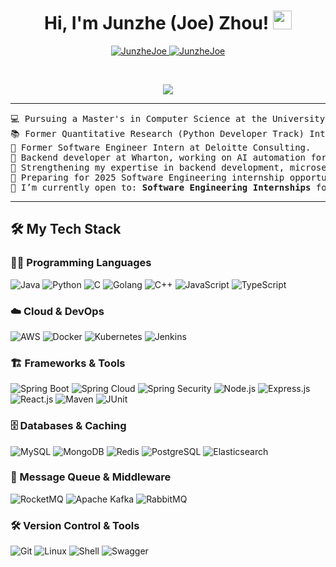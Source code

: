 <h1 align="center">
Hi, I'm Junzhe (Joe) Zhou!  
	<a href="https://github.com/JunzheJoe" target="_self">
		<img src="https://media.giphy.com/media/hvRJCLFzcasrR4ia7z/giphy.gif" width="30">
	</a>
</h1>

<p align="center">
	<a href="https://github.com/JunzheJoe">
		<img src="https://komarev.com/ghpvc/?username=JunzheJoe&label=Profile%20views&color=0e75b6&style=flat" alt="JunzheJoe" />
	</a>
	<a href="https://github.com/JunzheJoe">
		<img src="https://img.shields.io/github/followers/JunzheJoe?label=Followers" alt="JunzheJoe" />
	</a>
</p>

<br/>

<p align="center">
	<a href="https://github.com/JunzheJoe">
		<img src="https://readme-typing-svg.herokuapp.com?lines=CS+%40+UPenn;Software+Engineer+%7C+Quant+Dev;Backend+%7C+Full+Stack+Development;Always+learning+new+things&center=true&width=500&height=45">
	</a>
</p>

<hr>

<pre>
💻 Pursuing a Master's in Computer Science at the University of Pennsylvania, blending CS and Quantitative Finance.  
📚 Former Quantitative Research (Python Developer Track) Intern at Yongan Capital Management.  
🔧 Former Software Engineer Intern at Deloitte Consulting.  
🚀 Backend developer at Wharton, working on AI automation for public financial reports.  
🌱 Strengthening my expertise in backend development, microservices, and full-stack engineering.  
📌 Preparing for 2025 Software Engineering internship opportunities.  
🤔 I’m currently open to: <b>Software Engineering Internships</b> for Summer 2025.  
</pre>

<hr>

## 🛠️ My Tech Stack  

### 👨‍💻 Programming Languages  
<p>
    <img alt="Java" src="https://img.shields.io/badge/Java-%23ED8B00.svg?logo=java&logoColor=white">
    <img alt="Python" src="https://img.shields.io/badge/Python-%2314354C.svg?logo=python&logoColor=white">
    <img alt="C" src="https://img.shields.io/badge/C-%2300599C.svg?logo=c&logoColor=white">
    <img alt="Golang" src="https://img.shields.io/badge/Go-%2300ADD8.svg?logo=go&logoColor=white">
    <img alt="C++" src="https://img.shields.io/badge/C++-%2300599C.svg?logo=c%2B%2B&logoColor=white">
    <img alt="JavaScript" src="https://img.shields.io/badge/JavaScript-%23F7DF1E.svg?logo=javascript&logoColor=black">
    <img alt="TypeScript" src="https://img.shields.io/badge/TypeScript-%23007ACC.svg?logo=typescript&logoColor=white">
</p>

### ☁️ Cloud & DevOps  
<p>
    <img alt="AWS" src="https://img.shields.io/badge/AWS-%23FF9900.svg?logo=amazonaws&logoColor=white">
    <img alt="Docker" src="https://img.shields.io/badge/Docker-%230db7ed.svg?logo=docker&logoColor=white">
    <img alt="Kubernetes" src="https://img.shields.io/badge/Kubernetes-%23326CE5.svg?logo=kubernetes&logoColor=white">
    <img alt="Jenkins" src="https://img.shields.io/badge/Jenkins-%23D24939.svg?logo=jenkins&logoColor=white">
</p>

### 🏗️ Frameworks & Tools  
<p>
    <img alt="Spring Boot" src="https://img.shields.io/badge/Spring%20Boot-%2334A853.svg?logo=springboot&logoColor=white">
    <img alt="Spring Cloud" src="https://img.shields.io/badge/Spring%20Cloud-%2334A853.svg?logo=spring&logoColor=white">
    <img alt="Spring Security" src="https://img.shields.io/badge/Spring%20Security-%2334A853.svg?logo=spring&logoColor=white">
    <img alt="Node.js" src="https://img.shields.io/badge/Node.js-%2343853D.svg?logo=node.js&logoColor=white">
    <img alt="Express.js" src="https://img.shields.io/badge/Express.js-%23404d59.svg?logo=express&logoColor=white">
    <img alt="React.js" src="https://img.shields.io/badge/React-%2361DAFB.svg?logo=react&logoColor=black">
    <img alt="Maven" src="https://img.shields.io/badge/Maven-%23C71A36.svg?logo=apachemaven&logoColor=white">
    <img alt="JUnit" src="https://img.shields.io/badge/JUnit-%2325A162.svg?logo=junit5&logoColor=white">
</p>

### 🗄️ Databases & Caching  
<p>
    <img alt="MySQL" src="https://img.shields.io/badge/MySQL-%2300758F.svg?logo=mysql&logoColor=white">
    <img alt="MongoDB" src="https://img.shields.io/badge/MongoDB-%2347A248.svg?logo=mongodb&logoColor=white">
    <img alt="Redis" src="https://img.shields.io/badge/Redis-%23DC382D.svg?logo=redis&logoColor=white">
    <img alt="PostgreSQL" src="https://img.shields.io/badge/PostgreSQL-%23336791.svg?logo=postgresql&logoColor=white">
    <img alt="Elasticsearch" src="https://img.shields.io/badge/Elasticsearch-%23005571.svg?logo=elasticsearch&logoColor=white">
</p>

### 🔄 Message Queue & Middleware  
<p>
    <img alt="RocketMQ" src="https://img.shields.io/badge/RocketMQ-%23DC382D.svg?logo=apache&logoColor=white">
    <img alt="Apache Kafka" src="https://img.shields.io/badge/Kafka-%23000000.svg?logo=apachekafka&logoColor=white">
    <img alt="RabbitMQ" src="https://img.shields.io/badge/RabbitMQ-%23FF6600.svg?logo=rabbitmq&logoColor=white">
</p>

### 🛠️ Version Control & Tools  
<p>
    <img alt="Git" src="https://img.shields.io/badge/Git-%23F05033.svg?logo=git&logoColor=white">
    <img alt="Linux" src="https://img.shields.io/badge/Linux-%23FCC624.svg?logo=linux&logoColor=black">
    <img alt="Shell" src="https://img.shields.io/badge/Shell%20Scripting-%2312100E.svg?logo=gnu-bash&logoColor=white">
    <img alt="Swagger" src="https://img.shields.io/badge/Swagger-%2385EA2D.svg?logo=swagger&logoColor=black">
</p>

